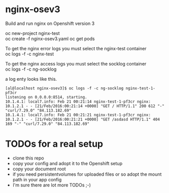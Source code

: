 # nginx-osev3

Build and run nginx on Openshift version 3

oc new-project nginx-test  
oc create -f nginx-osev3.yaml
oc get pods  

To get the nginx error logs you must select the nginx-test container  
oc logs -f -c nginx-test <thePod>  

To get the nginx access logs you must select the socklog container  
oc logs -f -c ng-socklog <thePod>  

a log enty looks like this.
```
[al@localhost nginx-osev3]$ oc logs -f -c ng-socklog nginx-test-1-pf3cr
listening on 0.0.0.0:8514, starting.
10.1.4.1: local7.info: Feb 21 00:21:14 nginx-test-1-pf3cr nginx: 10.1.2.1 - - [21/Feb/2016:00:21:14 +0000] "GET / HTTP/1.1" 200 612 "-" "curl/7.29.0" "84.113.182.69"
10.1.4.1: local7.info: Feb 21 00:21:21 nginx-test-1-pf3cr nginx: 10.1.2.1 - - [21/Feb/2016:00:21:21 +0000] "GET /asdasd HTTP/1.1" 404 169 "-" "curl/7.29.0" "84.113.182.69"
```

# TODOs for a real setup
- clone this repo
- copy your config and adopt it to the Openshift setup
- copy your document root
- if you need persistentvolumes for uploaded files or so adopt the mount path in your app config
- I'm sure there are lot more TODOs ;-)
